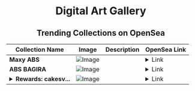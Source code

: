 <div align="center">

# Digital Art Gallery

## Trending Collections on OpenSea

| Collection Name                       | Image                                                                                     | Description                       | OpenSea Link                                                                                          |
|---------------------------------------|-------------------------------------------------------------------------------------------|-----------------------------------|--------------------------------------------------------------------------------------------------------|
| **Maxy ABS** | ![Image](https://i.seadn.io/s/raw/files/da35a4c94a13fdd1626b1a5b90826516.png?w=500&auto=format?w=200&auto=format) |  | <details><summary>Link</summary>[Maxy ABS](https://opensea.io/collection/maxy-abs)</details> |
| **ABS BAGIRA** | ![Image](https://i.seadn.io/s/raw/files/bfda861c6a1c155385dafb7b33f7dbf0.jpg?w=500&auto=format?w=200&auto=format) |  | <details><summary>Link</summary>[ABS BAGIRA](https://opensea.io/collection/abs-bagira)</details> |
| **<details><summary>Rewards: cakesv...</summary>Rewards: cakesv4.finance</details>** | ![Image](https://i.seadn.io/s/raw/files/45b7505cd35ca76a7f9c582112ce3478.png?w=500&auto=format?w=200&auto=format) |  | <details><summary>Link</summary>[Rewards: cakesv4.finance](https://opensea.io/collection/rewards-cakesv4-finance-4180)</details> |

</div>